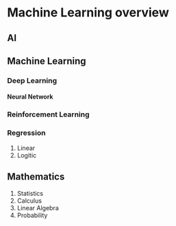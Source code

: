 # Machine Learning overview

## AI

## Machine Learning

### Deep Learning

#### Neural Network

### Reinforcement Learning

### Regression

1. Linear
2. Logitic




## Mathematics

1. Statistics
2. Calculus
3. Linear Algebra
4. Probability